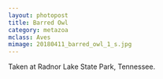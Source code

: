 ```yaml
---
layout: photopost
title: Barred Owl
category: metazoa
mclass: Aves
mimage: 20180411_barred_owl_1_s.jpg
---
```



Taken at Radnor Lake State Park, Tennessee.
